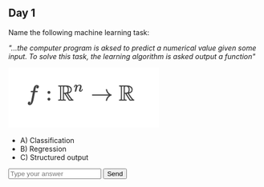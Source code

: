 ## Day 1

Name the following machine learning task:

*"...the computer program is aksed to predict a numerical value given some input. To solve this task, the learning algorithm is asked output a function"*

![day1_function1](images/Day1_Function1.png "Day 1 - Function 1")

- A) Classification
- B) Regression
- C) Structured output

<input type="text" placeholder="Type your answer" id="day1_choice" name="day1_choice"/>
<button type="submit" id="day1_submit" class="button">Send</button> <div id="day1_feedback"></div>

<script>
const selectAnswer = (answer, submit_id, choice_id, feedback_id) => {
  const feedback = document.getElementById(feedback_id)
  const choice = document.getElementById(choice_id);
  if (choice.value.toLowerCase() == answer) {
    feedback.innerHTML = "<strong>Correct!</strong>"
  } else {
    feedback.innerHTML = "Not quite...try again."
  }
}

const days = [[1,"b"]]
for (let i in  days) {
  [id, ans] =  days[i]
  document.getElementById("day" + id + "_submit").addEventListener(("click"), () => {
    selectAnswer(ans, "day" + id + "_submit", "day" + id + "_choice", "day" + id + "_feedback")
  });
 }
</script>
